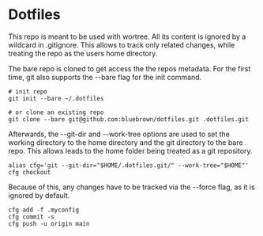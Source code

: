 # Dotfiles

This repo is meant to be used with wortree. All its content is ignored
by a wildcard in .gitignore. This allows to track only related changes,
while treating the repo as the users home directory.

The bare repo is cloned to get access the the repos metadata. For the
first time, git also supports the --bare flag for the init command.

    # init repo
    git init --bare ~/.dotfiles

    # or clone an existing repo
    git clone --bare git@github.com:bluebrown/dotfiles.git .dotfiles.git 

Afterwards, the --git-dir and --work-tree options are used to set the
working directory to the home directory and the git directory to the
bare repo. This allows leads to the home folder being treated as a
git repository.

    alias cfg='git --git-dir="$HOME/.dotfiles.git/" --work-tree="$HOME"'
    cfg checkout

Because of this, any changes have to be tracked via the --force flag, as
it is ignored by default.

    cfg add -f .myconfig
    cfg commit -s
    cfg push -u origin main
